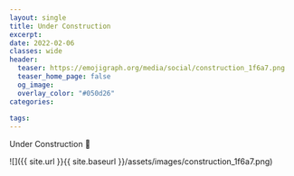 ```yaml
---
layout: single
title: Under Construction
excerpt: 
date: 2022-02-06
classes: wide
header:
  teaser: https://emojigraph.org/media/social/construction_1f6a7.png
  teaser_home_page: false
  og_image: 
  overlay_color: "#050d26"
categories:
 
tags:  
---
```


Under Construction :construction:


![]({{ site.url }}{{ site.baseurl }}/assets/images/construction_1f6a7.png)

